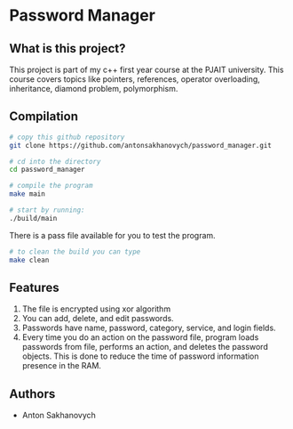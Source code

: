 # Password Manager
## What is this project?
This project is part of my c++ first year course at the PJAIT university.
This course covers topics like pointers, references, operator overloading, inheritance, diamond problem, polymorphism.

## Compilation
```bash
# copy this github repository
git clone https://github.com/antonsakhanovych/password_manager.git

# cd into the directory
cd password_manager

# compile the program
make main

# start by running:
./build/main
```
	
There is a pass file available for you to test the program.

```bash
# to clean the build you can type
make clean
```

	
## Features

1. The file is encrypted using xor algorithm
2. You can add, delete, and edit passwords.
3. Passwords have name, password, category, service, and login fields.
4. Every time you do an action on the password file, program loads passwords from file, performs an action, and deletes the password objects. This is done to reduce the time of password information presence in the RAM.

## Authors
- Anton Sakhanovych
